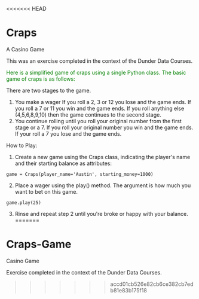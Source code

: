<<<<<<< HEAD
# Craps
A Casino Game

This was an exercise completed in the context of the Dunder Data Courses.

<span style="color:green">Here is a simplified game of craps using a single Python class. The basic game of craps is as follows:</span> 

There are two stages to the game. 

1. You make a wager
    If you roll a 2, 3 or 12 you lose and the game ends. If you roll a 7 or 11 you win and the game ends.
    If you roll anything else (4,5,6,8,9,10) then the game continues to the second stage.
2. You continue rolling until you roll your original number from the first stage or a 7.
    If you roll your original number you win and the game ends. If your roll a 7 you lose and the game ends.

How to Play:

1. Create a new game using the Craps class, indicating the player's name and their starting balance as attributes:
```
game = Craps(player_name='Austin', starting_money=1000)
```
2. Place a wager using the play() method. The argument is how much you want to bet on this game.
```
game.play(25)
```
3. Rinse and repeat step 2 until you're broke or happy with your balance.
=======
# Craps-Game
 Casino Game

Exercise completed in the context of the Dunder Data Courses.
>>>>>>> accd01cb526e82cb6ce382cb7edb81e83b175f18

